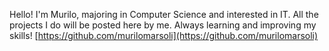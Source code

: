 Hello! I'm Murilo, majoring in Computer Science and interested in IT. All the projects I do will be posted here by me. Always learning and improving my skills!
[https://github.com/murilomarsoli](https://github.com/murilomarsoli)
